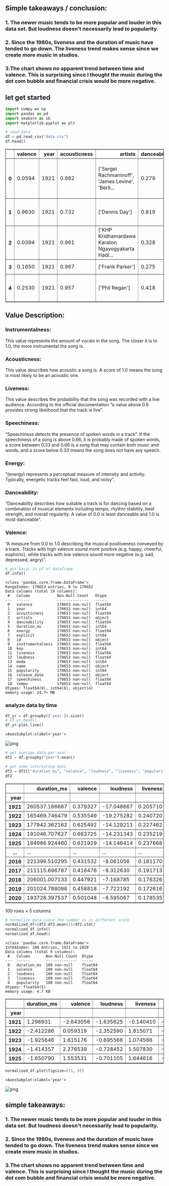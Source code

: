 ## Simple takeaways / conclusion: 
### 1. The newer music tends to be more popular and louder in this data set. But loudness doesn't necessarily lead to popularity. 

### 2. Since the 1980s, liveness and the duration of music have tended to go down. The liveness trend makes sense since we create more music in studios.

### 3.The chart shows no apparent trend between time and valence. This is surprising since I thought the music during the dot com bubble and financial crisis would be more negative. 

## let get started


```python
import numpy as np
import pandas as pd
import seaborn as sb
import matplotlib.pyplot as plt
```


```python
# read data
df = pd.read_csv("data.csv")
df.head()
```




<div>
<style scoped>
    .dataframe tbody tr th:only-of-type {
        vertical-align: middle;
    }

    .dataframe tbody tr th {
        vertical-align: top;
    }

    .dataframe thead th {
        text-align: right;
    }
</style>
<table border="1" class="dataframe">
  <thead>
    <tr style="text-align: right;">
      <th></th>
      <th>valence</th>
      <th>year</th>
      <th>acousticness</th>
      <th>artists</th>
      <th>danceability</th>
      <th>duration_ms</th>
      <th>energy</th>
      <th>explicit</th>
      <th>id</th>
      <th>instrumentalness</th>
      <th>key</th>
      <th>liveness</th>
      <th>loudness</th>
      <th>mode</th>
      <th>name</th>
      <th>popularity</th>
      <th>release_date</th>
      <th>speechiness</th>
      <th>tempo</th>
    </tr>
  </thead>
  <tbody>
    <tr>
      <th>0</th>
      <td>0.0594</td>
      <td>1921</td>
      <td>0.982</td>
      <td>['Sergei Rachmaninoff', 'James Levine', 'Berli...</td>
      <td>0.279</td>
      <td>831667</td>
      <td>0.211</td>
      <td>0</td>
      <td>4BJqT0PrAfrxzMOxytFOIz</td>
      <td>0.878000</td>
      <td>10</td>
      <td>0.665</td>
      <td>-20.096</td>
      <td>1</td>
      <td>Piano Concerto No. 3 in D Minor, Op. 30: III. ...</td>
      <td>4</td>
      <td>1921</td>
      <td>0.0366</td>
      <td>80.954</td>
    </tr>
    <tr>
      <th>1</th>
      <td>0.9630</td>
      <td>1921</td>
      <td>0.732</td>
      <td>['Dennis Day']</td>
      <td>0.819</td>
      <td>180533</td>
      <td>0.341</td>
      <td>0</td>
      <td>7xPhfUan2yNtyFG0cUWkt8</td>
      <td>0.000000</td>
      <td>7</td>
      <td>0.160</td>
      <td>-12.441</td>
      <td>1</td>
      <td>Clancy Lowered the Boom</td>
      <td>5</td>
      <td>1921</td>
      <td>0.4150</td>
      <td>60.936</td>
    </tr>
    <tr>
      <th>2</th>
      <td>0.0394</td>
      <td>1921</td>
      <td>0.961</td>
      <td>['KHP Kridhamardawa Karaton Ngayogyakarta Hadi...</td>
      <td>0.328</td>
      <td>500062</td>
      <td>0.166</td>
      <td>0</td>
      <td>1o6I8BglA6ylDMrIELygv1</td>
      <td>0.913000</td>
      <td>3</td>
      <td>0.101</td>
      <td>-14.850</td>
      <td>1</td>
      <td>Gati Bali</td>
      <td>5</td>
      <td>1921</td>
      <td>0.0339</td>
      <td>110.339</td>
    </tr>
    <tr>
      <th>3</th>
      <td>0.1650</td>
      <td>1921</td>
      <td>0.967</td>
      <td>['Frank Parker']</td>
      <td>0.275</td>
      <td>210000</td>
      <td>0.309</td>
      <td>0</td>
      <td>3ftBPsC5vPBKxYSee08FDH</td>
      <td>0.000028</td>
      <td>5</td>
      <td>0.381</td>
      <td>-9.316</td>
      <td>1</td>
      <td>Danny Boy</td>
      <td>3</td>
      <td>1921</td>
      <td>0.0354</td>
      <td>100.109</td>
    </tr>
    <tr>
      <th>4</th>
      <td>0.2530</td>
      <td>1921</td>
      <td>0.957</td>
      <td>['Phil Regan']</td>
      <td>0.418</td>
      <td>166693</td>
      <td>0.193</td>
      <td>0</td>
      <td>4d6HGyGT8e121BsdKmw9v6</td>
      <td>0.000002</td>
      <td>3</td>
      <td>0.229</td>
      <td>-10.096</td>
      <td>1</td>
      <td>When Irish Eyes Are Smiling</td>
      <td>2</td>
      <td>1921</td>
      <td>0.0380</td>
      <td>101.665</td>
    </tr>
  </tbody>
</table>
</div>



## Value Description: 
### Instrumentalness: 
This value represents the amount of vocals in the song. The closer it is to 1.0, the more instrumental the song is.

### Acousticness: 
This value describes how acoustic a song is. A score of 1.0 means the song is most likely to be an acoustic one.

### Liveness: 
This value describes the probability that the song was recorded with a live audience. According to the official documentation “a value above 0.8 provides strong likelihood that the track is live”.

### Speechiness: 
“Speechiness detects the presence of spoken words in a track”. If the speechiness of a song is above 0.66, it is probably made of spoken words, a score between 0.33 and 0.66 is a song that may contain both music and words, and a score below 0.33 means the song does not have any speech.

### Energy: 
“(energy) represents a perceptual measure of intensity and activity. Typically, energetic tracks feel fast, loud, and noisy”.

### Danceability: 
“Danceability describes how suitable a track is for dancing based on a combination of musical elements including tempo, rhythm stability, beat strength, and overall regularity. A value of 0.0 is least danceable and 1.0 is most danceable”.

### Valence: 
“A measure from 0.0 to 1.0 describing the musical positiveness conveyed by a track. Tracks with high valence sound more positive (e.g. happy, cheerful, euphoric), while tracks with low valence sound more negative (e.g. sad, depressed, angry)”.


```python
# get basic in of of dataframe
df.info()
```

    <class 'pandas.core.frame.DataFrame'>
    RangeIndex: 170653 entries, 0 to 170652
    Data columns (total 19 columns):
     #   Column            Non-Null Count   Dtype  
    ---  ------            --------------   -----  
     0   valence           170653 non-null  float64
     1   year              170653 non-null  int64  
     2   acousticness      170653 non-null  float64
     3   artists           170653 non-null  object 
     4   danceability      170653 non-null  float64
     5   duration_ms       170653 non-null  int64  
     6   energy            170653 non-null  float64
     7   explicit          170653 non-null  int64  
     8   id                170653 non-null  object 
     9   instrumentalness  170653 non-null  float64
     10  key               170653 non-null  int64  
     11  liveness          170653 non-null  float64
     12  loudness          170653 non-null  float64
     13  mode              170653 non-null  int64  
     14  name              170653 non-null  object 
     15  popularity        170653 non-null  int64  
     16  release_date      170653 non-null  object 
     17  speechiness       170653 non-null  float64
     18  tempo             170653 non-null  float64
    dtypes: float64(9), int64(6), object(4)
    memory usage: 24.7+ MB


### analyze data by time


```python
df_yr = df.groupby(['year']).size()
# df_yr.head()
df_yr.plot.line()
```




    <AxesSubplot:xlabel='year'>




    
![png](README_files/README_7_1.png)
    



```python
# get average data per year 
df2 = df.groupby("year").mean() 

# get some interesting data 
df2 = df2[["duration_ms", "valence", "loudness", "liveness", "popularity"]]
df2
```




<div>
<style scoped>
    .dataframe tbody tr th:only-of-type {
        vertical-align: middle;
    }

    .dataframe tbody tr th {
        vertical-align: top;
    }

    .dataframe thead th {
        text-align: right;
    }
</style>
<table border="1" class="dataframe">
  <thead>
    <tr style="text-align: right;">
      <th></th>
      <th>duration_ms</th>
      <th>valence</th>
      <th>loudness</th>
      <th>liveness</th>
      <th>popularity</th>
    </tr>
    <tr>
      <th>year</th>
      <th></th>
      <th></th>
      <th></th>
      <th></th>
      <th></th>
    </tr>
  </thead>
  <tbody>
    <tr>
      <th>1921</th>
      <td>260537.166667</td>
      <td>0.379327</td>
      <td>-17.048667</td>
      <td>0.205710</td>
      <td>0.653333</td>
    </tr>
    <tr>
      <th>1922</th>
      <td>165469.746479</td>
      <td>0.535549</td>
      <td>-19.275282</td>
      <td>0.240720</td>
      <td>0.140845</td>
    </tr>
    <tr>
      <th>1923</th>
      <td>177942.362162</td>
      <td>0.625492</td>
      <td>-14.129211</td>
      <td>0.227462</td>
      <td>5.389189</td>
    </tr>
    <tr>
      <th>1924</th>
      <td>191046.707627</td>
      <td>0.663725</td>
      <td>-14.231343</td>
      <td>0.235219</td>
      <td>0.661017</td>
    </tr>
    <tr>
      <th>1925</th>
      <td>184986.924460</td>
      <td>0.621929</td>
      <td>-14.146414</td>
      <td>0.237668</td>
      <td>2.604317</td>
    </tr>
    <tr>
      <th>...</th>
      <td>...</td>
      <td>...</td>
      <td>...</td>
      <td>...</td>
      <td>...</td>
    </tr>
    <tr>
      <th>2016</th>
      <td>221396.510295</td>
      <td>0.431532</td>
      <td>-8.061056</td>
      <td>0.181170</td>
      <td>59.647190</td>
    </tr>
    <tr>
      <th>2017</th>
      <td>211115.696787</td>
      <td>0.416476</td>
      <td>-8.312630</td>
      <td>0.191713</td>
      <td>63.263554</td>
    </tr>
    <tr>
      <th>2018</th>
      <td>206001.007133</td>
      <td>0.447921</td>
      <td>-7.168785</td>
      <td>0.176326</td>
      <td>63.296243</td>
    </tr>
    <tr>
      <th>2019</th>
      <td>201024.788096</td>
      <td>0.458818</td>
      <td>-7.722192</td>
      <td>0.172616</td>
      <td>65.256542</td>
    </tr>
    <tr>
      <th>2020</th>
      <td>193728.397537</td>
      <td>0.501048</td>
      <td>-6.595067</td>
      <td>0.178535</td>
      <td>64.301970</td>
    </tr>
  </tbody>
</table>
<p>100 rows × 5 columns</p>
</div>




```python
# normalize data since the number is in different scale
normalized_df=(df2-df2.mean())/df2.std()
normalized_df.info()
normalized_df.head()
```

    <class 'pandas.core.frame.DataFrame'>
    Int64Index: 100 entries, 1921 to 2020
    Data columns (total 5 columns):
     #   Column       Non-Null Count  Dtype  
    ---  ------       --------------  -----  
     0   duration_ms  100 non-null    float64
     1   valence      100 non-null    float64
     2   loudness     100 non-null    float64
     3   liveness     100 non-null    float64
     4   popularity   100 non-null    float64
    dtypes: float64(5)
    memory usage: 4.7 KB





<div>
<style scoped>
    .dataframe tbody tr th:only-of-type {
        vertical-align: middle;
    }

    .dataframe tbody tr th {
        vertical-align: top;
    }

    .dataframe thead th {
        text-align: right;
    }
</style>
<table border="1" class="dataframe">
  <thead>
    <tr style="text-align: right;">
      <th></th>
      <th>duration_ms</th>
      <th>valence</th>
      <th>loudness</th>
      <th>liveness</th>
      <th>popularity</th>
    </tr>
    <tr>
      <th>year</th>
      <th></th>
      <th></th>
      <th></th>
      <th></th>
      <th></th>
    </tr>
  </thead>
  <tbody>
    <tr>
      <th>1921</th>
      <td>1.296931</td>
      <td>-2.643056</td>
      <td>-1.635625</td>
      <td>-0.140410</td>
      <td>-1.290754</td>
    </tr>
    <tr>
      <th>1922</th>
      <td>-2.412286</td>
      <td>0.059319</td>
      <td>-2.352590</td>
      <td>1.815071</td>
      <td>-1.315508</td>
    </tr>
    <tr>
      <th>1923</th>
      <td>-1.925646</td>
      <td>1.615176</td>
      <td>-0.695566</td>
      <td>1.074566</td>
      <td>-1.062004</td>
    </tr>
    <tr>
      <th>1924</th>
      <td>-1.414357</td>
      <td>2.276539</td>
      <td>-0.728452</td>
      <td>1.507830</td>
      <td>-1.290383</td>
    </tr>
    <tr>
      <th>1925</th>
      <td>-1.650790</td>
      <td>1.553531</td>
      <td>-0.701105</td>
      <td>1.644616</td>
      <td>-1.196518</td>
    </tr>
  </tbody>
</table>
</div>




```python
normalized_df.plot(figsize=(15, 9))
```




    <AxesSubplot:xlabel='year'>




    
![png](README_files/README_10_1.png)
    


## simple takeaways: 
### 1. The newer music tends to be more popular and louder in this data set. But loudness doesn't necessarily lead to popularity. 

### 2. Since the 1980s, liveness and the duration of music have tended to go down. The liveness trend makes sense since we create more music in studios.

### 3.The chart shows no apparent trend between time and valence. This is surprising since I thought the music during the dot com bubble and financial crisis would be more negative. 
